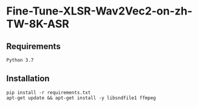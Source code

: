 # Fine-Tune-XLSR-Wav2Vec2-on-zh-TW-8K-ASR

Requirements
------------

    Python 3.7

Installation
------------

    pip install -r requirements.txt
    apt-get update && apt-get install -y libsndfile1 ffmpeg
